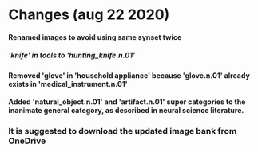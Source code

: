 # Changes (aug 22 2020)

#### Renamed images to avoid using same synset twice
##### 'knife' in tools to 'hunting_knife.n.01'
#### Removed 'glove' in 'household appliance' because 'glove.n.01' already exists in 'medical_instrument.n.01'
#### Added 'natural_object.n.01' and 'artifact.n.01' super categories to the inanimate general category, as described in neural science literature.

### It is suggested to download the updated image bank from OneDrive
